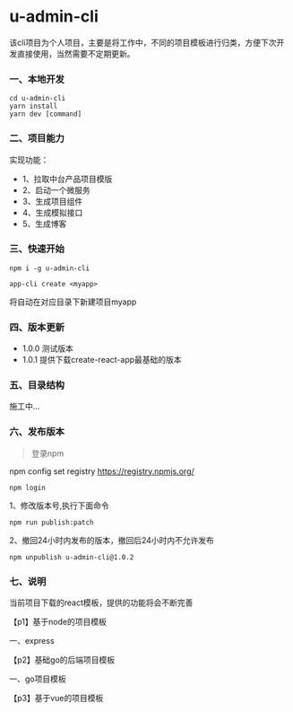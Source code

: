 # u-admin-cli

该cli项目为个人项目，主要是将工作中，不同的项目模板进行归类，方便下次开发直接使用，当然需要不定期更新。

### 一、本地开发

```
cd u-admin-cli
yarn install
yarn dev [command]
```

### 二、项目能力

实现功能：

- 1、拉取中台产品项目模版
- 2、启动一个微服务
- 3、生成项目组件
- 4、生成模拟接口
- 5、生成博客

### 三、快速开始

```
npm i -g u-admin-cli

app-cli create <myapp>

```
将自动在对应目录下新建项目myapp

### 四、版本更新

- 1.0.0 测试版本
- 1.0.1 提供下载create-react-app最基础的版本

### 五、目录结构

施工中...
### 六、发布版本

> 登录npm

npm config set registry https://registry.npmjs.org/

```
npm login
```

1、修改版本号,执行下面命令

```
npm run publish:patch
```
2、撤回24小时内发布的版本，撤回后24小时内不允许发布

```
npm unpublish u-admin-cli@1.0.2
```

### 七、说明

当前项目下载的react模板，提供的功能将会不断完善

【p1】基于node的项目模板

一、express

【p2】基础go的后端项目模板

一、go项目模板

【p3】基于vue的项目模板